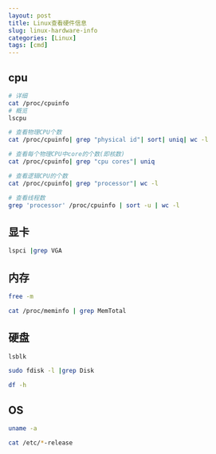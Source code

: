 ```yaml
---
layout: post
title: Linux查看硬件信息
slug: linux-hardware-info
categories: [Linux]
tags: [cmd]
---
```


## cpu

```bash
# 详细
cat /proc/cpuinfo
# 概览
lscpu

# 查看物理CPU个数
cat /proc/cpuinfo| grep "physical id"| sort| uniq| wc -l

# 查看每个物理CPU中core的个数(即核数)
cat /proc/cpuinfo| grep "cpu cores"| uniq

# 查看逻辑CPU的个数
cat /proc/cpuinfo| grep "processor"| wc -l

# 查看线程数
grep 'processor' /proc/cpuinfo | sort -u | wc -l

```

## 显卡

```bash
lspci |grep VGA
```

## 内存

```bash
free -m

cat /proc/meminfo | grep MemTotal
```

## 硬盘

```bash
lsblk

sudo fdisk -l |grep Disk

df -h
```

## OS

```bash
uname -a

cat /etc/*-release
```
